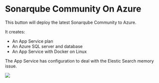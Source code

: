 # Sonarqube Community On Azure

This button will deploy the latest Sonarqube Community to Azure.

It creates:

- An App Service plan
- An Azure SQL server and database
- An App Service with Docker on Linux

The App Service has configuration to deal with the Elestic Search memory issue.

<a href="https://portal.azure.com/#create/Microsoft.Template/uri/https%3A%2F%2Fraw.githubusercontent.com%2FEonasdan%2Fsonarqube-azure%2Fmain%2Fsonarqube.json" target="_blank">
  <img src="https://aka.ms/deploytoazurebutton"/>
</a>
